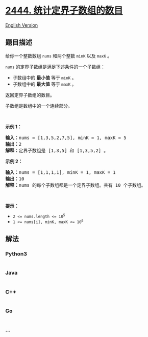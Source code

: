 # [2444. 统计定界子数组的数目](https://leetcode.cn/problems/count-subarrays-with-fixed-bounds)

[English Version](/solution/2400-2499/2444.Count%20Subarrays%20With%20Fixed%20Bounds/README_EN.md)

## 题目描述

<!-- 这里写题目描述 -->

<p>给你一个整数数组 <code>nums</code> 和两个整数 <code>minK</code> 以及 <code>maxK</code> 。</p>

<p><code>nums</code> 的定界子数组是满足下述条件的一个子数组：</p>

<ul>
	<li>子数组中的 <strong>最小值</strong> 等于 <code>minK</code> 。</li>
	<li>子数组中的 <strong>最大值</strong> 等于 <code>maxK</code> 。</li>
</ul>

<p>返回定界子数组的数目。</p>

<p>子数组是数组中的一个连续部分。</p>

<p>&nbsp;</p>

<p><strong>示例 1：</strong></p>

<pre><strong>输入：</strong>nums = [1,3,5,2,7,5], minK = 1, maxK = 5
<strong>输出：</strong>2
<strong>解释：</strong>定界子数组是 [1,3,5] 和 [1,3,5,2] 。
</pre>

<p><strong>示例 2：</strong></p>

<pre><strong>输入：</strong>nums = [1,1,1,1], minK = 1, maxK = 1
<strong>输出：</strong>10
<strong>解释：</strong>nums 的每个子数组都是一个定界子数组。共有 10 个子数组。</pre>

<p>&nbsp;</p>

<p><strong>提示：</strong></p>

<ul>
	<li><code>2 &lt;= nums.length &lt;= 10<sup>5</sup></code></li>
	<li><code>1 &lt;= nums[i], minK, maxK &lt;= 10<sup>6</sup></code></li>
</ul>


## 解法

<!-- 这里可写通用的实现逻辑 -->

<!-- tabs:start -->

### **Python3**

<!-- 这里可写当前语言的特殊实现逻辑 -->

```python

```

### **Java**

<!-- 这里可写当前语言的特殊实现逻辑 -->

```java

```

### **C++**

```cpp

```

### **Go**

```go

```

### **...**

```

```

<!-- tabs:end -->